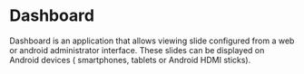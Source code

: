 # Dashboard
Dashboard is an application that allows viewing slide configured from a web or android administrator interface. 
These slides can be displayed on Android devices ( smartphones, tablets or Android HDMI sticks).
